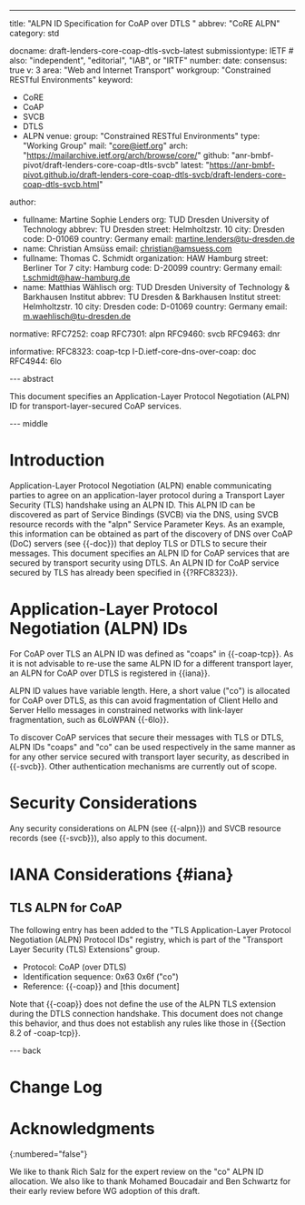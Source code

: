 ---
title: "ALPN ID Specification for CoAP over DTLS "
abbrev: "CoRE ALPN"
category: std

docname: draft-lenders-core-coap-dtls-svcb-latest
submissiontype: IETF  # also: "independent", "editorial", "IAB", or "IRTF"
number:
date:
consensus: true
v: 3
area: "Web and Internet Transport"
workgroup: "Constrained RESTful Environments"
keyword:
 - CoRE
 - CoAP
 - SVCB
 - DTLS
 - ALPN
venue:
    group: "Constrained RESTful Environments"
    type: "Working Group"
    mail: "core@ietf.org"
    arch: "https://mailarchive.ietf.org/arch/browse/core/"
    github: "anr-bmbf-pivot/draft-lenders-core-coap-dtls-svcb"
    latest: "https://anr-bmbf-pivot.github.io/draft-lenders-core-coap-dtls-svcb/draft-lenders-core-coap-dtls-svcb.html"

author:
 -  fullname: Martine Sophie Lenders
    org: TUD Dresden University of Technology
    abbrev: TU Dresden
    street: Helmholtzstr. 10
    city: Dresden
    code: D-01069
    country: Germany
    email: martine.lenders@tu-dresden.de
 -  name: Christian Amsüss
    email: christian@amsuess.com
 -  fullname: Thomas C. Schmidt
    organization: HAW Hamburg
    street: Berliner Tor 7
    city: Hamburg
    code: D-20099
    country: Germany
    email: t.schmidt@haw-hamburg.de
 -  name: Matthias Wählisch
    org: TUD Dresden University of Technology & Barkhausen Institut
    abbrev: TU Dresden & Barkhausen Institut
    street: Helmholtzstr. 10
    city: Dresden
    code: D-01069
    country: Germany
    email: m.waehlisch@tu-dresden.de

normative:
  RFC7252: coap
  RFC7301: alpn
  RFC9460: svcb
  RFC9463: dnr

informative:
  RFC8323: coap-tcp
  I-D.ietf-core-dns-over-coap: doc
  RFC4944: 6lo

--- abstract

This document specifies an Application-Layer Protocol Negotiation (ALPN) ID for
transport-layer-secured CoAP services.

--- middle

# Introduction

Application-Layer Protocol Negotiation (ALPN) enable communicating parties to agree on an application-layer protocol during a Transport Layer Security (TLS) handshake using an ALPN ID.
This ALPN ID can be discovered as part of Service Bindings (SVCB) via the DNS, using SVCB resource records with the "alpn" Service Parameter Keys.
As an example, this information can be obtained as part of the discovery of DNS over CoAP (DoC) servers (see {{-doc}}) that deploy TLS or DTLS to secure their messages.
This document specifies an ALPN ID for CoAP services that are secured by transport security using DTLS.
An ALPN ID for CoAP service secured by TLS has already been specified in {{?RFC8323}}.

# Application-Layer Protocol Negotiation (ALPN) IDs

For CoAP over TLS an ALPN ID was defined as "coaps" in {{-coap-tcp}}.
As it is not advisable to re-use the same ALPN ID for a different transport layer, an ALPN for
CoAP over DTLS is registered in {{iana}}.

ALPN ID values have variable length.
Here, a short value ("co") is allocated for CoAP over DTLS, as this can avoid fragmentation of Client Hello and Server Hello messages in constrained networks with link-layer fragmentation, such as 6LoWPAN {{-6lo}}.

To discover CoAP services that secure their messages with TLS or DTLS, ALPN IDs "coaps" and "co" can be used respectively in
the same manner as for any other service secured with transport layer security, as
described in {{-svcb}}.
Other authentication mechanisms are currently out of scope.

# Security Considerations

Any security considerations on ALPN (see {{-alpn}}) and SVCB resource records (see {{-svcb}}), also
apply to this document.

# IANA Considerations {#iana}

## TLS ALPN for CoAP

The following entry has been added to the "TLS Application-Layer Protocol Negotiation (ALPN) Protocol IDs" registry, which is part of the "Transport Layer Security (TLS) Extensions" group.

* Protocol: CoAP (over DTLS)
* Identification sequence: 0x63 0x6f ("co")
* Reference: {{-coap}} and \[this document\]

Note that {{-coap}} does not define the use of the ALPN TLS extension during the DTLS connection handshake.
This document does not change this behavior, and thus does not establish any rules like those in {{Section 8.2 of -coap-tcp}}.


--- back

# Change Log


# Acknowledgments
{:numbered="false"}

We like to thank Rich Salz for the expert review on the "co" ALPN ID allocation.
We also like to thank Mohamed Boucadair and Ben Schwartz for their early review before WG adoption
of this draft.
